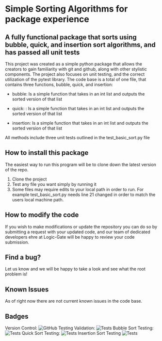 
# Simple Sorting Algorithms for package experience

## A fully functional package that sorts using bubble, quick, and insertion sort algorithms, and has passed all unit tests

This project was created as a simple python package that allows the creators to gain familiarity with git and github, along with other stylistic components. The project also focuses on unit testing, and the correct utilization of the pytest library. The code base is a total of one file, that contains three functions, bubble, quick, and insertion:

- bubble: Is a simple function that takes in an int list and outputs the sorted version of that list

- quick: : Is a simple function that takes in an int list and outputs the sorted version of that list

- insertion: Is a simple function that takes in an int list and outputs the sorted version of that list

All methods include three unit tests outlined in the test_basic_sort.py file

## How to install this package

The easiest way to run this program will be to clone down the latest version of the repo.

1. Clone the project
2. Test any file you want simply by running it
3. Some files may require edits to your local path in order to run. For example test_basic_sort.py needs line 21 changed in order to match the users local machine path.

## How to modify the code

If you wish to make modifications or update the repository you can do so by submitting a request with your updated code, and our team of dedicated developers ehre at Logic-Gate will be happy to review your code submission.

## Find a bug?

Let us know and we will be happy to take a look and see what the root problem is!

## Known Issues

As of right now there are not current known issues in the code base.

## Badges

Version Control: ![GitHub](https://img.shields.io/badge/github-%23121011.svg?style=for-the-badge&logo=github&logoColor=white)
Testing Validation: ![Tests](https://img.shields.io/badge/Tests-Passing-brightgreen)
Bubble Sort Testing: ![Tests](https://img.shields.io/badge/Tests-Passing-brightgreen)
Quick Sort Testing: ![Tests](https://img.shields.io/badge/Tests-Passing-brightgreen)
Insertion Sort Testing ![Tests](https://img.shields.io/badge/Tests-Passing-brightgreen)
